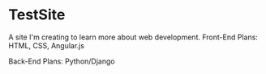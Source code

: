 # TestSite
A site I'm creating to learn more about web development.
Front-End Plans:
HTML, CSS, Angular.js

Back-End Plans:
Python/Django
